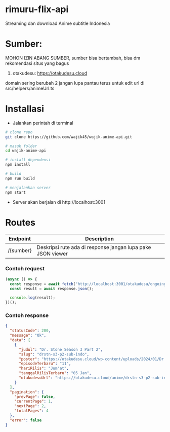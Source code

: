 # rimuru-flix-api

Streaming dan download Anime subtitle Indonesia

# Sumber:

MOHON IZIN ABANG SUMBER, sumber bisa bertambah, bisa dm rekomendasi situs yang bagus

1. otakudesu: https://otakudesu.cloud

domain sering berubah 2 jangan lupa pantau terus untuk edit url di src/helpers/animeUrl.ts

# Installasi

- Jalankan perintah di terminal

```sh
# clone repo
git clone https://github.com/wajik45/wajik-anime-api.git

# masuk folder
cd wajik-anime-api

# install dependensi
npm install

# build
npm run build

# menjalankan server
npm start
```

- Server akan berjalan di http://localhost:3001

# Routes

| Endpoint  | Description                                                 |
| --------- | ----------------------------------------------------------- |
| /{sumber} | Deskripsi rute ada di response jangan lupa pake JSON viewer |

### Contoh request

```js
(async () => {
  const response = await fetch("http://localhost:3001/otakudesu/ongoing");
  const result = await response.json();

  console.log(result);
})();
```

### Contoh response

```json
{
  "statusCode": 200,
  "message": "Ok",
  "data": [
    {
      "judul": "Dr. Stone Season 3 Part 2",
      "slug": "drstn-s3-p2-sub-indo",
      "poster": "https://otakudesu.cloud/wp-content/uploads/2024/01/Dr.-Stone-Season-3-Part-2-Sub-Indo.jpg",
      "episodeTerbaru": "11",
      "hariRilis": "Jum'at",
      "tanggalRilisTerbaru": "05 Jan",
      "otakudesuUrl": "https://otakudesu.cloud/anime/drstn-s3-p2-sub-indo/"
    }
  ],
  "pagination": {
    "prevPage": false,
    "currentPage": 1,
    "nextPage": 2,
    "totalPages": 4
  },
  "error": false
}
```
